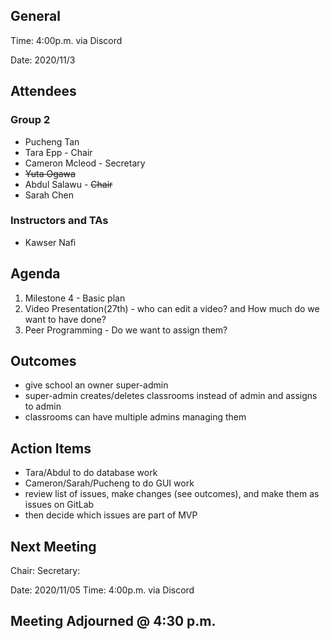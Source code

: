 ## General

Time: 4:00p.m. via Discord

Date: 2020/11/3

## Attendees
### Group 2
* Pucheng Tan
* Tara Epp - Chair
* Cameron Mcleod - Secretary
* ~~Yuta Ogawa~~
* Abdul Salawu - ~~Chair~~
* Sarah Chen

### Instructors and TAs
* Kawser Nafi

## Agenda

1. Milestone 4 - Basic plan
2. Video Presentation(27th) - who can edit a video? and How much do we want to have done?
3. Peer Programming - Do we want to assign them?


## Outcomes
- give school an owner super-admin
- super-admin creates/deletes classrooms instead of admin and assigns to admin
- classrooms can have multiple admins managing them

## Action Items
- Tara/Abdul to do database work
- Cameron/Sarah/Pucheng to do GUI work
- review list of issues, make changes (see outcomes), and make them as issues on GitLab
- then decide which issues are part of MVP

## Next Meeting
Chair:
Secretary: 

Date: 2020/11/05
Time: 4:00p.m. via Discord

## Meeting Adjourned @ 4:30 p.m.